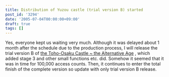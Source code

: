 ```yaml
---
title: Distribution of Yuzou castle (trial version B) started
post_id: '3294'
date: '2005-07-04T00:00:00+09:00'
draft: true
tags: []
---
```


Yes, everyone kept us waiting very much. Although it was delayed about 1 month after the schedule due to the production process, I will release the trial version B of [the Toho-Osaku Castle ~ the Alternative Age](https://danmaq.com/!/thA/) , which added stage 3 and other small functions etc. did. Somehow it seemed that it was in time for 100,000 access counts. Then, it continues to enter the total finish of the complete version so update with only trial version B release.
